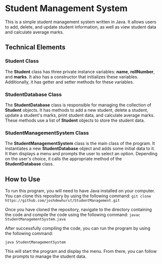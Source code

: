 # Student Management System
This is a simple student management system written in Java. It allows users to add, delete, and update student information, as well as view student data and calculate average marks.

## Technical Elements
### Student Class
The **Student** class has three private instance variables: **name**, **rollNumber**, and **marks**. It also has a constructor that initializes these variables. Additionally, it has getter and setter methods for these variables.

### StudentDatabase Class
The **StudentDatabase** class is responsible for managing the collection of **Student** objects. It has methods to add a new student, delete a student, update a student's marks, print student data, and calculate average marks. These methods use a list of **Student** objects to store the student data.

### StudentManagementSystem Class
The **StudentManagementSystem** class is the main class of the program. It instantiates a new **StudentDatabase** object and adds some initial data to it. It then displays a menu and prompts the user to select an option. Depending on the user's choice, it calls the appropriate method of the **StudentDatabase** class.

## How to Use
To run this program, you will need to have Java installed on your computer. You can clone this repository by using the following command:
`git clone https://github.com/joshdewhurst/StudentManagement.git`

Once you have cloned the repository, navigate to the directory containing the code and compile the code using the following command:
`javac StudentManagementSystem.java`

After successfully compiling the code, you can run the program by using the following command:

`java StudentManagementSystem`

This will start the program and display the menu. From there, you can follow the prompts to manage the student data.
